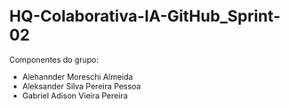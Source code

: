 # HQ-Colaborativa-IA-GitHub_Sprint-02

Componentes do grupo:

- Alehannder Moreschi Almeida
- Aleksander Silva Pereira Pessoa
- Gabriel Adison Vieira Pereira
